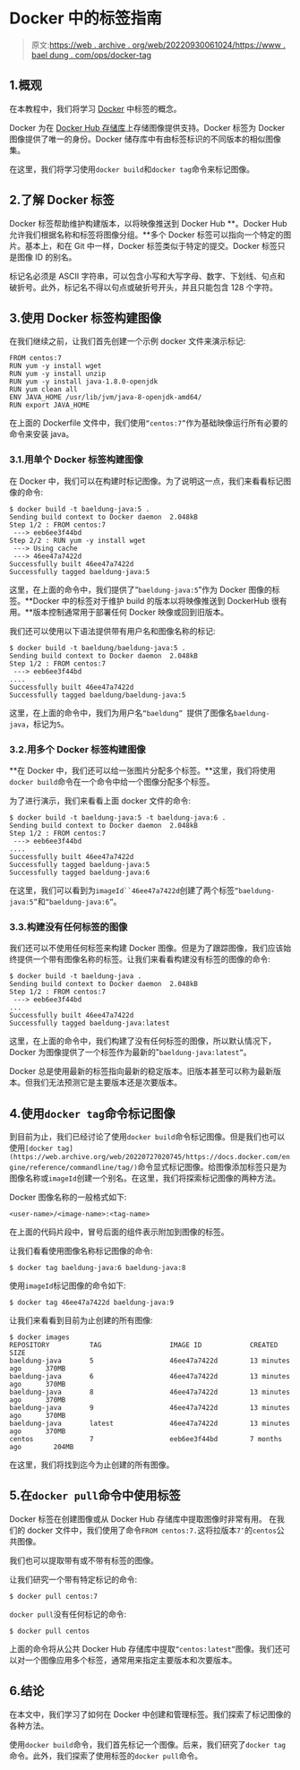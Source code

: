 # Docker 中的标签指南

> 原文:[https://web . archive . org/web/20220930061024/https://www . bael dung . com/ops/docker-tag](https://web.archive.org/web/20220930061024/https://www.baeldung.com/ops/docker-tag)

## 1.概观

在本教程中，我们将学习 [Docker](/web/20220727020745/https://www.baeldung.com/ops/docker-guide) 中标签的概念。

Docker 为在 [Docker Hub 存储库](https://web.archive.org/web/20220727020745/https://hub.docker.com/)上存储图像提供支持。Docker 标签为 Docker 图像提供了唯一的身份。Docker 储存库中有由标签标识的不同版本的相似图像集。

在这里，我们将学习使用`docker build`和`docker tag`命令来标记图像。

## 2.了解 Docker 标签

Docker 标签帮助维护构建版本，以将映像推送到 Docker Hub **。Docker Hub 允许我们根据名称和标签将图像分组。**多个 Docker 标签可以指向一个特定的图片。基本上，和在 Git 中一样，Docker 标签类似于特定的提交。Docker 标签只是图像 ID 的别名。

标记名必须是 ASCII 字符串，可以包含小写和大写字母、数字、下划线、句点和破折号。此外，标记名不得以句点或破折号开头，并且只能包含 128 个字符。

## 3.使用 Docker 标签构建图像

在我们继续之前，让我们首先创建一个示例 docker 文件来演示标记:

```
FROM centos:7
RUN yum -y install wget 
RUN yum -y install unzip 
RUN yum -y install java-1.8.0-openjdk 
RUN yum clean all
ENV JAVA_HOME /usr/lib/jvm/java-8-openjdk-amd64/
RUN export JAVA_HOME
```

在上面的 Dockerfile 文件中，我们使用`“centos:7”`作为基础映像运行所有必要的命令来安装 java。

### 3.1.用单个 Docker 标签构建图像

在 Docker 中，我们可以在构建时标记图像。为了说明这一点，我们来看看标记图像的命令:

```
$ docker build -t baeldung-java:5 .
Sending build context to Docker daemon  2.048kB
Step 1/2 : FROM centos:7
 ---> eeb6ee3f44bd
Step 2/2 : RUN yum -y install wget
 ---> Using cache
 ---> 46ee47a7422d
Successfully built 46ee47a7422d
Successfully tagged baeldung-java:5
```

这里，在上面的命令中，我们提供了“`baeldung-java:5`”作为 Docker 图像的标签。**Docker 中的标签对于维护 build 的版本以将映像推送到 DockerHub 很有用。**版本控制通常用于部署任何 Docker 映像或回到旧版本。

我们还可以使用以下语法提供带有用户名和图像名称的标记:

```
$ docker build -t baeldung/baeldung-java:5 .
Sending build context to Docker daemon  2.048kB
Step 1/2 : FROM centos:7
 ---> eeb6ee3f44bd
....
Successfully built 46ee47a7422d
Successfully tagged baeldung/baeldung-java:5
```

这里，在上面的命令中，我们为用户名`“baeldung” `提供了图像名`baeldung-java`，标记为`5`。

### 3.2.用多个 Docker 标签构建图像

**在 Docker 中，我们还可以给一张图片分配多个标签。**这里，我们将使用`docker build`命令在一个命令中给一个图像分配多个标签。

为了进行演示，我们来看看上面 docker 文件的命令:

```
$ docker build -t baeldung-java:5 -t baeldung-java:6 .
Sending build context to Docker daemon  2.048kB
Step 1/2 : FROM centos:7
 ---> eeb6ee3f44bd
....
Successfully built 46ee47a7422d
Successfully tagged baeldung-java:5
Successfully tagged baeldung-java:6
```

在这里，我们可以看到为`imageId``46ee47a7422d`创建了两个标签`“baeldung-java:5”`和`“baeldung-java:6”`。

### 3.3.构建没有任何标签的图像

我们还可以不使用任何标签来构建 Docker 图像。但是为了跟踪图像，我们应该始终提供一个带有图像名称的标签。让我们来看看构建没有标签的图像的命令:

```
$ docker build -t baeldung-java .
Sending build context to Docker daemon  2.048kB
Step 1/2 : FROM centos:7
 ---> eeb6ee3f44bd
...
Successfully built 46ee47a7422d
Successfully tagged baeldung-java:latest
```

这里，在上面的命令中，我们构建了没有任何标签的图像，所以默认情况下，Docker 为图像提供了一个标签作为最新的"`baeldung-java:latest”`。

Docker 总是使用最新的标签指向最新的稳定版本。旧版本甚至可以称为最新版本。但我们无法预测它是主要版本还是次要版本。

## 4.使用`docker tag`命令标记图像

到目前为止，我们已经讨论了使用`docker build`命令标记图像。但是我们也可以使用`[docker tag](https://web.archive.org/web/20220727020745/https://docs.docker.com/engine/reference/commandline/tag/)`命令显式标记图像。给图像添加标签只是为图像名称或`imageId`创建一个别名。在这里，我们将探索标记图像的两种方法。

Docker 图像名称的一般格式如下:

```
<user-name>/<image-name>:<tag-name>
```

在上面的代码片段中，冒号后面的组件表示附加到图像的标签。

让我们看看使用图像名称标记图像的命令:

```
$ docker tag baeldung-java:6 baeldung-java:8 
```

使用`imageId`标记图像的命令如下:

```
$ docker tag 46ee47a7422d baeldung-java:9 
```

让我们来看看到目前为止创建的所有图像:

```
$ docker images
REPOSITORY          TAG                 IMAGE ID            CREATED             SIZE
baeldung-java       5                   46ee47a7422d        13 minutes ago      370MB
baeldung-java       6                   46ee47a7422d        13 minutes ago      370MB
baeldung-java       8                   46ee47a7422d        13 minutes ago      370MB
baeldung-java       9                   46ee47a7422d        13 minutes ago      370MB
baeldung-java       latest              46ee47a7422d        13 minutes ago      370MB
centos              7                   eeb6ee3f44bd        7 months ago        204MB
```

在这里，我们将找到迄今为止创建的所有图像。

## 5.在`docker pull`命令中使用标签

Docker 标签在创建图像或从 Docker Hub 存储库中提取图像时非常有用。
在我们的 docker 文件中，我们使用了命令`FROM centos:7.`这将拉版本`7″`的`centos`公共图像。

我们也可以提取带有或不带有标签的图像。

让我们研究一个带有特定标记的命令:

```
$ docker pull centos:7
```

`docker pull`没有任何标记的命令:

```
$ docker pull centos
```

上面的命令将从公共 Docker Hub 存储库中提取`“centos:latest”`图像。我们还可以对一个图像应用多个标签，通常用来指定主要版本和次要版本。

## 6.结论

在本文中，我们学习了如何在 Docker 中创建和管理标签。我们探索了标记图像的各种方法。

使用`docker build`命令，我们首先标记一个图像。后来，我们研究了`docker tag`命令。此外，我们探索了使用标签的`docker pull`命令。